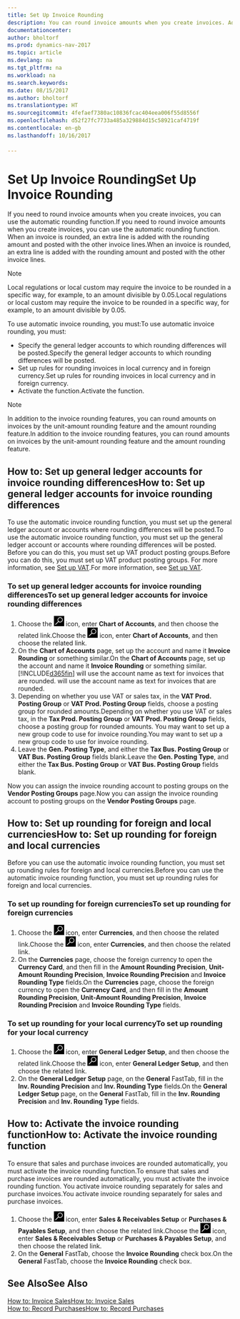 ```yaml
---
title: Set Up Invoice Rounding
description: You can round invoice amounts when you create invoices. Additionally, local regulations or custom may require you to round in a specific way, for example, to an amount divisible by 0.05.
documentationcenter: 
author: bholtorf
ms.prod: dynamics-nav-2017
ms.topic: article
ms.devlang: na
ms.tgt_pltfrm: na
ms.workload: na
ms.search.keywords: 
ms.date: 08/15/2017
ms.author: bholtorf
ms.translationtype: HT
ms.sourcegitcommit: 4fefaef7380ac10836fcac404eea006f55d8556f
ms.openlocfilehash: d52f27fc7733a485a329884d15c58921caf4719f
ms.contentlocale: en-gb
ms.lasthandoff: 10/16/2017

---
```

# <a name="set-up-invoice-rounding"></a><span data-ttu-id="c15ec-104">Set Up Invoice Rounding</span><span class="sxs-lookup"><span data-stu-id="c15ec-104">Set Up Invoice Rounding</span></span>
<span data-ttu-id="c15ec-105">If you need to round invoice amounts when you create invoices, you can use the automatic rounding function.</span><span class="sxs-lookup"><span data-stu-id="c15ec-105">If you need to round invoice amounts when you create invoices, you can use the automatic rounding function.</span></span> <span data-ttu-id="c15ec-106">When an invoice is rounded, an extra line is added with the rounding amount and posted with the other invoice lines.</span><span class="sxs-lookup"><span data-stu-id="c15ec-106">When an invoice is rounded, an extra line is added with the rounding amount and posted with the other invoice lines.</span></span>

> [!NOTE]  
>  <span data-ttu-id="c15ec-107">Local regulations or local custom may require the invoice to be rounded in a specific way, for example, to an amount divisible by 0.05.</span><span class="sxs-lookup"><span data-stu-id="c15ec-107">Local regulations or local custom may require the invoice to be rounded in a specific way, for example, to an amount divisible by 0.05.</span></span>  
  
<span data-ttu-id="c15ec-108">To use automatic invoice rounding, you must:</span><span class="sxs-lookup"><span data-stu-id="c15ec-108">To use automatic invoice rounding, you must:</span></span>  
  
* <span data-ttu-id="c15ec-109">Specify the general ledger accounts to which rounding differences will be posted.</span><span class="sxs-lookup"><span data-stu-id="c15ec-109">Specify the general ledger accounts to which rounding differences will be posted.</span></span>  
* <span data-ttu-id="c15ec-110">Set up rules for rounding invoices in local currency and in foreign currency.</span><span class="sxs-lookup"><span data-stu-id="c15ec-110">Set up rules for rounding invoices in local currency and in foreign currency.</span></span>  
* <span data-ttu-id="c15ec-111">Activate the function.</span><span class="sxs-lookup"><span data-stu-id="c15ec-111">Activate the function.</span></span>  
  
> [!NOTE]  
>  <span data-ttu-id="c15ec-112">In addition to the invoice rounding features, you can round amounts on invoices by the unit-amount rounding feature and the amount rounding feature.</span><span class="sxs-lookup"><span data-stu-id="c15ec-112">In addition to the invoice rounding features, you can round amounts on invoices by the unit-amount rounding feature and the amount rounding feature.</span></span>  
 
## <a name="how-to-set-up-general-ledger-accounts-for-invoice-rounding-differences"></a><span data-ttu-id="c15ec-113">How to: Set up general ledger accounts for invoice rounding differences</span><span class="sxs-lookup"><span data-stu-id="c15ec-113">How to: Set up general ledger accounts for invoice rounding differences</span></span>
<span data-ttu-id="c15ec-114">To use the automatic invoice rounding function, you must set up the general ledger account or accounts where rounding differences will be posted.</span><span class="sxs-lookup"><span data-stu-id="c15ec-114">To use the automatic invoice rounding function, you must set up the general ledger account or accounts where rounding differences will be posted.</span></span> <span data-ttu-id="c15ec-115">Before you can do this, you must set up VAT product posting groups.</span><span class="sxs-lookup"><span data-stu-id="c15ec-115">Before you can do this, you must set up VAT product posting groups.</span></span> <span data-ttu-id="c15ec-116">For more information, see [Set up VAT](finance-setup-vat.md).</span><span class="sxs-lookup"><span data-stu-id="c15ec-116">For more information, see [Set up VAT](finance-setup-vat.md).</span></span>  
  
### <a name="to-set-up-general-ledger-accounts-for-invoice-rounding-differences"></a><span data-ttu-id="c15ec-117">To set up general ledger accounts for invoice rounding differences</span><span class="sxs-lookup"><span data-stu-id="c15ec-117">To set up general ledger accounts for invoice rounding differences</span></span>  
1. <span data-ttu-id="c15ec-118">Choose the ![Search for Page or Report](media/ui-search/search_small.png "Search for Page or Report icon") icon, enter **Chart of Accounts**, and then choose the related link.</span><span class="sxs-lookup"><span data-stu-id="c15ec-118">Choose the ![Search for Page or Report](media/ui-search/search_small.png "Search for Page or Report icon") icon, enter **Chart of Accounts**, and then choose the related link.</span></span>  
2. <span data-ttu-id="c15ec-119">On the **Chart of Accounts** page, set up the account and name it **Invoice Rounding** or something similar.</span><span class="sxs-lookup"><span data-stu-id="c15ec-119">On the **Chart of Accounts** page, set up the account and name it **Invoice Rounding** or something similar.</span></span> [!INCLUDE[d365fin](includes/d365fin_md.md)]<span data-ttu-id="c15ec-120"> will use the account name as text for invoices that are rounded.</span><span class="sxs-lookup"><span data-stu-id="c15ec-120"> will use the account name as text for invoices that are rounded.</span></span>  
3. <span data-ttu-id="c15ec-121">Depending on whether you use VAT or sales tax, in the **VAT Prod. Posting Group** or **VAT Prod. Posting Group** fields, choose a posting group for rounded amounts.</span><span class="sxs-lookup"><span data-stu-id="c15ec-121">Depending on whether you use VAT or sales tax, in the **Tax Prod. Posting Group** or **VAT Prod. Posting Group** fields, choose a posting group for rounded amounts.</span></span> <span data-ttu-id="c15ec-122">You may want to set up a new group code to use for invoice rounding.</span><span class="sxs-lookup"><span data-stu-id="c15ec-122">You may want to set up a new group code to use for invoice rounding.</span></span>
4. <span data-ttu-id="c15ec-123">Leave the **Gen. Posting Type**, and either the **Tax Bus. Posting Group** or **VAT Bus. Posting Group** fields blank.</span><span class="sxs-lookup"><span data-stu-id="c15ec-123">Leave the **Gen. Posting Type**, and either the **Tax Bus. Posting Group** or **VAT Bus. Posting Group** fields blank.</span></span> <!-- Why do we say to leave these blank, when there are a lot of other fields we also leave blank but don't mention? -->  
  
<span data-ttu-id="c15ec-124">Now you can assign the invoice rounding account to posting groups on the **Vendor Posting Groups** page.</span><span class="sxs-lookup"><span data-stu-id="c15ec-124">Now you can assign the invoice rounding account to posting groups on the **Vendor Posting Groups** page.</span></span>  <!-- Why only the vendor posting groups? -->

## <a name="how-to-set-up-rounding-for-foreign-and-local-currencies"></a><span data-ttu-id="c15ec-125">How to: Set up rounding for foreign and local currencies</span><span class="sxs-lookup"><span data-stu-id="c15ec-125">How to: Set up rounding for foreign and local currencies</span></span>
<span data-ttu-id="c15ec-126">Before you can use the automatic invoice rounding function, you must set up rounding rules for foreign and local currencies.</span><span class="sxs-lookup"><span data-stu-id="c15ec-126">Before you can use the automatic invoice rounding function, you must set up rounding rules for foreign and local currencies.</span></span>

### <a name="to-set-up-rounding-for-foreign-currencies"></a><span data-ttu-id="c15ec-127">To set up rounding for foreign currencies</span><span class="sxs-lookup"><span data-stu-id="c15ec-127">To set up rounding for foreign currencies</span></span>  
1. <span data-ttu-id="c15ec-128">Choose the ![Search for Page or Report](media/ui-search/search_small.png "Search for Page or Report icon") icon, enter **Currencies**, and then choose the related link.</span><span class="sxs-lookup"><span data-stu-id="c15ec-128">Choose the ![Search for Page or Report](media/ui-search/search_small.png "Search for Page or Report icon") icon, enter **Currencies**, and then choose the related link.</span></span>  
2. <span data-ttu-id="c15ec-129">On the **Currencies** page, choose the foreign currency to open the **Currency Card**, and then fill in the **Amount Rounding Precision**, **Unit-Amount Rounding Precision**, **Invoice Rounding Precision** and **Invoice Rounding Type** fields.</span><span class="sxs-lookup"><span data-stu-id="c15ec-129">On the **Currencies** page, choose the foreign currency to open the **Currency Card**, and then fill in the **Amount Rounding Precision**, **Unit-Amount Rounding Precision**, **Invoice Rounding Precision** and **Invoice Rounding Type** fields.</span></span>
  
### <a name="to-set-up-rounding-for-your-local-currency"></a><span data-ttu-id="c15ec-130">To set up rounding for your local currency</span><span class="sxs-lookup"><span data-stu-id="c15ec-130">To set up rounding for your local currency</span></span>
1. <span data-ttu-id="c15ec-131">Choose the ![Search for Page or Report](media/ui-search/search_small.png "Search for Page or Report icon") icon, enter **General Ledger Setup**, and then choose the related link.</span><span class="sxs-lookup"><span data-stu-id="c15ec-131">Choose the ![Search for Page or Report](media/ui-search/search_small.png "Search for Page or Report icon") icon, enter **General Ledger Setup**, and then choose the related link.</span></span>  
2. <span data-ttu-id="c15ec-132">On the **General Ledger Setup** page, on the **General** FastTab, fill in the **Inv. Rounding Precision** and **Inv. Rounding Type** fields.</span><span class="sxs-lookup"><span data-stu-id="c15ec-132">On the **General Ledger Setup** page, on the **General** FastTab, fill in the **Inv. Rounding Precision** and **Inv. Rounding Type** fields.</span></span>  

## <a name="how-to-activate-the-invoice-rounding-function"></a><span data-ttu-id="c15ec-133">How to: Activate the invoice rounding function</span><span class="sxs-lookup"><span data-stu-id="c15ec-133">How to: Activate the invoice rounding function</span></span>  
<span data-ttu-id="c15ec-134">To ensure that sales and purchase invoices are rounded automatically, you must activate the invoice rounding function.</span><span class="sxs-lookup"><span data-stu-id="c15ec-134">To ensure that sales and purchase invoices are rounded automatically, you must activate the invoice rounding function.</span></span> <span data-ttu-id="c15ec-135">You activate invoice rounding separately for sales and purchase invoices.</span><span class="sxs-lookup"><span data-stu-id="c15ec-135">You activate invoice rounding separately for sales and purchase invoices.</span></span>

1. <span data-ttu-id="c15ec-136">Choose the ![Search for Page or Report](media/ui-search/search_small.png "Search for Page or Report icon") icon, enter **Sales & Receivables Setup** or **Purchases & Payables Setup**, and then choose the related link.</span><span class="sxs-lookup"><span data-stu-id="c15ec-136">Choose the ![Search for Page or Report](media/ui-search/search_small.png "Search for Page or Report icon") icon, enter **Sales & Receivables Setup** or **Purchases & Payables Setup**, and then choose the related link.</span></span>  
2. <span data-ttu-id="c15ec-137">On the **General** FastTab, choose the **Invoice Rounding** check box.</span><span class="sxs-lookup"><span data-stu-id="c15ec-137">On the **General** FastTab, choose the **Invoice Rounding** check box.</span></span>  
  
## <a name="see-also"></a><span data-ttu-id="c15ec-138">See Also</span><span class="sxs-lookup"><span data-stu-id="c15ec-138">See Also</span></span>  
[<span data-ttu-id="c15ec-139">How to: Invoice Sales</span><span class="sxs-lookup"><span data-stu-id="c15ec-139">How to: Invoice Sales</span></span>](sales-how-invoice-sales.md)  
[<span data-ttu-id="c15ec-140">How to: Record Purchases</span><span class="sxs-lookup"><span data-stu-id="c15ec-140">How to: Record Purchases</span></span>](purchasing-how-record-purchases.md)
